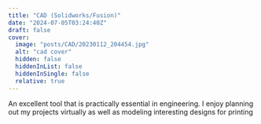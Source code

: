 ```yaml
---
title: "CAD (Solidworks/Fusion)"
date: "2024-07-05T03:24:40Z"
draft: false
cover:
  image: "posts/CAD/20230112_204454.jpg"
  alt: "cad cover"
  hidden: false
  hiddenInList: false
  hiddenInSingle: false
  relative: true
---
```


An excellent tool that is practically essential in engineering. I enjoy planning out my projects virtually as well as modeling interesting designs for printing

